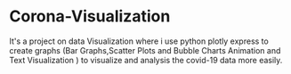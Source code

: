 # Corona-Visualization

It's a project on data Visualization where i use python plotly express to create
graphs (Bar Graphs,Scatter Plots and Bubble Charts Animation and Text Visualization )
to visualize and analysis the covid-19 data more easily.
